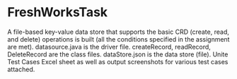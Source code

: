 # FreshWorksTask
A file-based key-value data store that supports the basic CRD (create, read, and delete) operations is built (all the conditions specified in the assignment are met).
datasource.java is the driver file.
createRecord, readRecord, DeleteRecord are the class files.
dataStore.json is the data store (file).
Unite Test Cases Excel sheet as well as output screenshots for various test cases attached.
